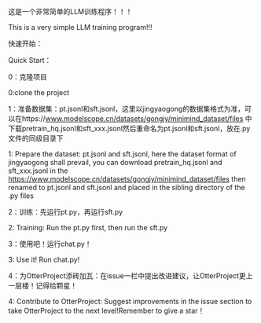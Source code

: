 这是一个非常简单的LLM训练程序！！！

This is a very simple LLM training program!!!



快速开始：

Quick Start：



0：克隆项目

0:clone the project



1：准备数据集：pt.jsonl和sft.jsonl，这里以jingyaogong的数据集格式为准，可以在https://www.modelscope.cn/datasets/gongjy/minimind_dataset/files 中下载pretrain_hq.jsonl和sft_xxx.jsonl然后重命名为pt.jsonl和sft.jsonl，放在.py文件的同级目录下

1: Prepare the dataset: pt.jsonl and sft.jsonl, here the dataset format of jingyaogong shall prevail, you can download pretrain_hq.jsonl and sft_xxx.jsonl in the https://www.modelscope.cn/datasets/gongjy/minimind_dataset/files then renamed to pt.jsonl and sft.jsonl and placed in the sibling directory of the .py files



2：训练：先运行pt.py，再运行sft.py

2: Training: Run the pt.py first, then run the sft.py



3：使用吧！运行chat.py！

3: Use it! Run chat.py!



4：为OtterProject添砖加瓦：在issue一栏中提出改进建议，让OtterProject更上一层楼！记得给颗星！

4: Contribute to OtterProject: Suggest improvements in the issue section to take OtterProject to the next level!Remember to give a star！


